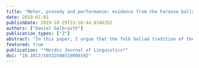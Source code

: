 ```yaml
---
title: "Meter, prosody and performance: evidence from the Faroese ballads"
date: 2019-01-01
publishDate: 2019-10-29T23:10:44.874635Z
authors: ["Daniel Galbraith"]
publication_types: ["2"]
abstract: "In this paper, I argue that the folk ballad tradition of the Faroe Islands, to date never examined in detail by metrists, offers substantial empirical support for the necessity of maintaining the classic metrical template, as well as the distinction between metrical and prosodic structure: meter is an abstraction which can neither be collapsed into phonology, nor fundamentally detached from it (Kiparsky 2006, Blumenfeld 2015, pace Hayes & MacEachern 1998, Fabb & Halle 2008). The ballad performances also reveal a unidirectional correspondence from strong metrical positions to strong dance steps and strong musical beats, indicating that metrical prominence plays a significant role in determining rhythm. The Faroese tradition thus provides a window into the relation between metrical structure and performance. In support of my conclusions I draw upon both the ballad texts and audio-visual recordings of sections of sample ballads I made on the Faroe Islands."
featured: true
publication: "*Nordic Journal of Linguistics*"
doi: "10.1017/S0332586519000192"
---
```


